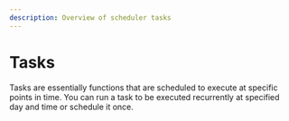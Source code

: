 ```yaml
---
description: Overview of scheduler tasks
---
```


# Tasks

Tasks are essentially functions that are scheduled to execute at specific points in time. You can run a task to be executed recurrently at specified day and time or schedule it once.

